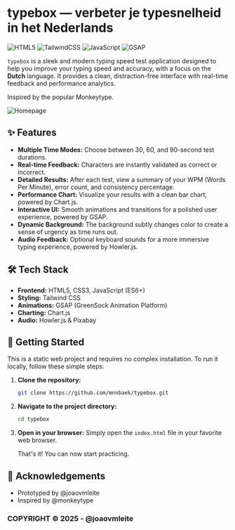 # typebox ― verbeter je typesnelheid in het Nederlands

![HTML5](https://img.shields.io/badge/html5-%23E34F26.svg?style=for-the-badge&logo=html5&logoColor=white)
![TailwindCSS](https://img.shields.io/badge/tailwindcss-%2338B2AC.svg?style=for-the-badge&logo=tailwind-css&logoColor=white)
![JavaScript](https://img.shields.io/badge/javascript-%23323330.svg?style=for-the-badge&logo=javascript&logoColor=%23F7DF1E)
![GSAP](https://img.shields.io/badge/gsap-88CE02?style=for-the-badge&logo=greensock&logoColor=white)

`typebox` is a sleek and modern typing speed test application designed to help you improve your typing speed and accuracy, with a focus on the **Dutch** language. It provides a clean, distraction-free interface with real-time feedback and performance analytics.

Inspired by the popular Monkeytype.

![Homepage](https://i.postimg.cc/MKSvhYzm/Screenshot-2025-08-15-06-11-28.png)

## ✨ Features

*   **Multiple Time Modes:** Choose between 30, 60, and 90-second test durations.
*   **Real-time Feedback:** Characters are instantly validated as correct or incorrect.
*   **Detailed Results:** After each test, view a summary of your WPM (Words Per Minute), error count, and consistency percentage.
*   **Performance Chart:** Visualize your results with a clean bar chart, powered by Chart.js.
*   **Interactive UI:** Smooth animations and transitions for a polished user experience, powered by GSAP.
*   **Dynamic Background:** The background subtly changes color to create a sense of urgency as time runs out.
*   **Audio Feedback:** Optional keyboard sounds for a more immersive typing experience, powered by Howler.js.

## 🛠️ Tech Stack

*   **Frontend:** HTML5, CSS3, JavaScript (ES6+)
*   **Styling:** Tailwind CSS
*   **Animations:** GSAP (GreenSock Animation Platform)
*   **Charting:** Chart.js
*   **Audio:** Howler.js & Pixabay

## 🚀 Getting Started

This is a static web project and requires no complex installation. To run it locally, follow these simple steps:

1.  **Clone the repository:**
    ```bash
    git clone https://github.com/mnnbaek/typebox.git
    ```

2.  **Navigate to the project directory:**
    ```bash
    cd typebox
    ```

3.  **Open in your browser:**
    Simply open the `index.html` file in your favorite web browser.

    That's it! You can now start practicing.

## 🙏 Acknowledgements

*   Prototyped by @joaovmleite
*   Inspired by @monkeytype

### COPYRIGHT © 2025 - @joaovmleite
